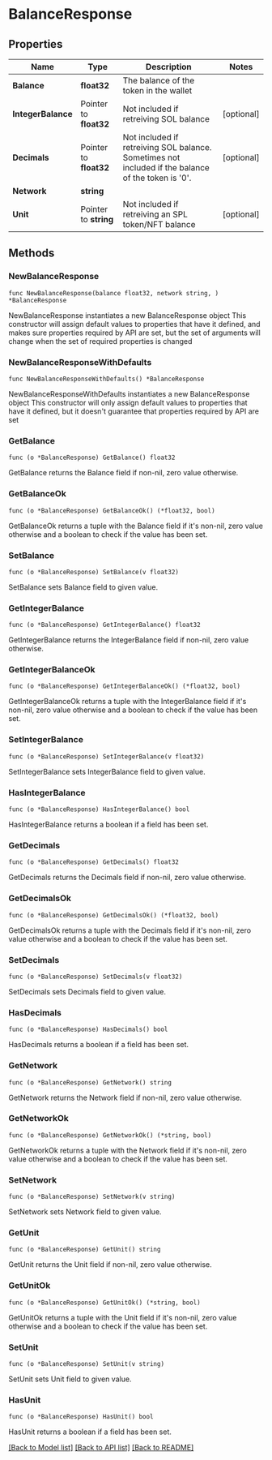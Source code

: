 # BalanceResponse

## Properties

Name | Type | Description | Notes
------------ | ------------- | ------------- | -------------
**Balance** | **float32** | The balance of the token in the wallet | 
**IntegerBalance** | Pointer to **float32** | Not included if retreiving SOL balance | [optional] 
**Decimals** | Pointer to **float32** | Not included if retreiving SOL balance. Sometimes not included if the balance of the token is &#39;0&#39;. | [optional] 
**Network** | **string** |  | 
**Unit** | Pointer to **string** | Not included if retreiving an SPL token/NFT balance | [optional] 

## Methods

### NewBalanceResponse

`func NewBalanceResponse(balance float32, network string, ) *BalanceResponse`

NewBalanceResponse instantiates a new BalanceResponse object
This constructor will assign default values to properties that have it defined,
and makes sure properties required by API are set, but the set of arguments
will change when the set of required properties is changed

### NewBalanceResponseWithDefaults

`func NewBalanceResponseWithDefaults() *BalanceResponse`

NewBalanceResponseWithDefaults instantiates a new BalanceResponse object
This constructor will only assign default values to properties that have it defined,
but it doesn't guarantee that properties required by API are set

### GetBalance

`func (o *BalanceResponse) GetBalance() float32`

GetBalance returns the Balance field if non-nil, zero value otherwise.

### GetBalanceOk

`func (o *BalanceResponse) GetBalanceOk() (*float32, bool)`

GetBalanceOk returns a tuple with the Balance field if it's non-nil, zero value otherwise
and a boolean to check if the value has been set.

### SetBalance

`func (o *BalanceResponse) SetBalance(v float32)`

SetBalance sets Balance field to given value.


### GetIntegerBalance

`func (o *BalanceResponse) GetIntegerBalance() float32`

GetIntegerBalance returns the IntegerBalance field if non-nil, zero value otherwise.

### GetIntegerBalanceOk

`func (o *BalanceResponse) GetIntegerBalanceOk() (*float32, bool)`

GetIntegerBalanceOk returns a tuple with the IntegerBalance field if it's non-nil, zero value otherwise
and a boolean to check if the value has been set.

### SetIntegerBalance

`func (o *BalanceResponse) SetIntegerBalance(v float32)`

SetIntegerBalance sets IntegerBalance field to given value.

### HasIntegerBalance

`func (o *BalanceResponse) HasIntegerBalance() bool`

HasIntegerBalance returns a boolean if a field has been set.

### GetDecimals

`func (o *BalanceResponse) GetDecimals() float32`

GetDecimals returns the Decimals field if non-nil, zero value otherwise.

### GetDecimalsOk

`func (o *BalanceResponse) GetDecimalsOk() (*float32, bool)`

GetDecimalsOk returns a tuple with the Decimals field if it's non-nil, zero value otherwise
and a boolean to check if the value has been set.

### SetDecimals

`func (o *BalanceResponse) SetDecimals(v float32)`

SetDecimals sets Decimals field to given value.

### HasDecimals

`func (o *BalanceResponse) HasDecimals() bool`

HasDecimals returns a boolean if a field has been set.

### GetNetwork

`func (o *BalanceResponse) GetNetwork() string`

GetNetwork returns the Network field if non-nil, zero value otherwise.

### GetNetworkOk

`func (o *BalanceResponse) GetNetworkOk() (*string, bool)`

GetNetworkOk returns a tuple with the Network field if it's non-nil, zero value otherwise
and a boolean to check if the value has been set.

### SetNetwork

`func (o *BalanceResponse) SetNetwork(v string)`

SetNetwork sets Network field to given value.


### GetUnit

`func (o *BalanceResponse) GetUnit() string`

GetUnit returns the Unit field if non-nil, zero value otherwise.

### GetUnitOk

`func (o *BalanceResponse) GetUnitOk() (*string, bool)`

GetUnitOk returns a tuple with the Unit field if it's non-nil, zero value otherwise
and a boolean to check if the value has been set.

### SetUnit

`func (o *BalanceResponse) SetUnit(v string)`

SetUnit sets Unit field to given value.

### HasUnit

`func (o *BalanceResponse) HasUnit() bool`

HasUnit returns a boolean if a field has been set.


[[Back to Model list]](../README.md#documentation-for-models) [[Back to API list]](../README.md#documentation-for-api-endpoints) [[Back to README]](../README.md)


